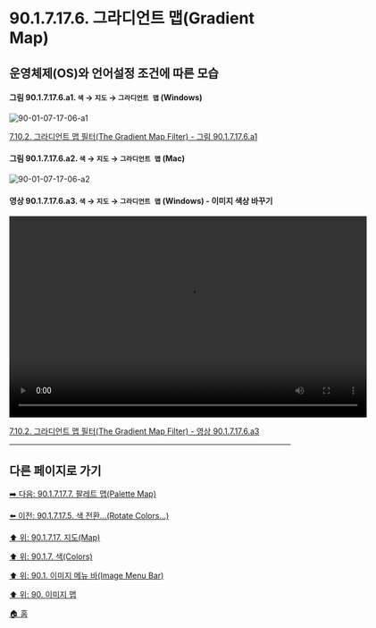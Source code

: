# 90.1.7.17.6. 그라디언트 맵(Gradient Map)
## 운영체제(OS)와 언어설정 조건에 따른 모습

<a id="90-01-07-17-06-a1"></a>

#### 그림 90.1.7.17.6.a1. `색` → `지도` → `그라디언트 맵` (Windows)
![90-01-07-17-06-a1](https://github.com/wonder13662/gimp/assets/15767104/20931627-823c-41a7-b2d9-a35017e5f28f)

[7.10.2. 그라디언트 맵 필터(The Gradient Map Filter) - 그림 90.1.7.17.6.a1](./07-10-02-the_gradient_map_filter.md#90-01-07-17-06-a1)

<a id="90-01-07-17-06-a2"></a>

#### 그림 90.1.7.17.6.a2. `색` → `지도` → `그라디언트 맵` (Mac)
![90-01-07-17-06-a2](https://github.com/wonder13662/gimp/assets/15767104/41619223-67cc-4111-a8b9-84fa60f72069)

<a id="90-01-07-17-06-a3"></a>

#### 영상 90.1.7.17.6.a3. `색` → `지도` → `그라디언트 맵` (Windows) - 이미지 색상 바꾸기
<video controls="controls" width="640" height="360" src="https://github.com/wonder13662/gimp/assets/15767104/8a25ac5e-ee10-4700-b1dc-92f336d9365b"></video>

[7.10.2. 그라디언트 맵 필터(The Gradient Map Filter) - 영상 90.1.7.17.6.a3](./07-10-02-the_gradient_map_filter.md#90-01-07-17-06-a3)

***

## 다른 페이지로 가기

[➡️ 다음: 90.1.7.17.7. 팔레트 맵(Palette Map)](./90-01-07-17-07-palette_map.md)

[⬅️ 이전: 90.1.7.17.5. 색 전환…(Rotate Colors…)](./90-01-07-17-05-rotate_colors.md)

[⬆️ 위: 90.1.7.17. 지도(Map)](./90-01-07-17-00-map.md)

[⬆️ 위: 90.1.7. 색(Colors)](./90-01-07-00-colors.md)

[⬆️ 위: 90.1. 이미지 메뉴 바(Image Menu Bar)](./90-01-00-image-menu-bar.md)

[⬆️ 위: 90. 이미지 맵](./90-00-image-map.md)

[🏠 홈](./00-home.md)
